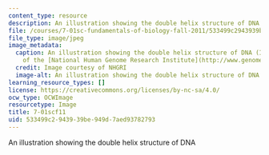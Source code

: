 ```yaml
---
content_type: resource
description: An illustration showing the double helix structure of DNA
file: /courses/7-01sc-fundamentals-of-biology-fall-2011/533499c2943939be949d7aed93782793_7-01scf11.jpg
file_type: image/jpeg
image_metadata:
  caption: An illustration showing the double helix structure of DNA (Image courtesy
    of the [National Human Genome Research Institute](http://www.genome.gov/)).
  credit: Image courtesy of NHGRI
  image-alt: An illustration showing the double helix structure of DNA
learning_resource_types: []
license: https://creativecommons.org/licenses/by-nc-sa/4.0/
ocw_type: OCWImage
resourcetype: Image
title: 7-01scf11
uid: 533499c2-9439-39be-949d-7aed93782793
---
```

An illustration showing the double helix structure of DNA
